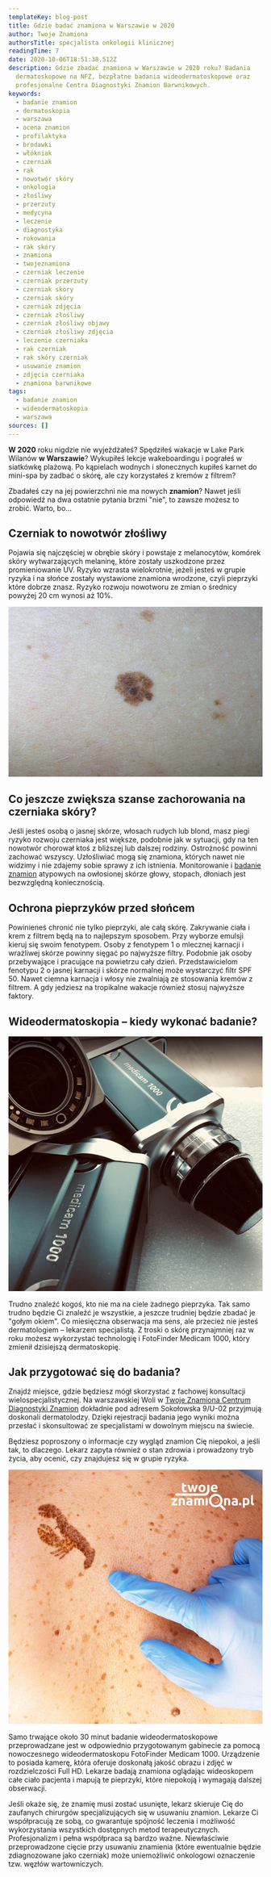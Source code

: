 ```yaml
---
templateKey: blog-post
title: Gdzie badać znamiona w Warszawie w 2020
author: Twoje Znamiona
authorsTitle: specjalista onkologii klinicznej
readingTime: 7
date: 2020-10-06T18:51:38.512Z
description: Gdzie zbadać znamiona w Warszawie w 2020 roku? Badania
  dermatoskopowe na NFZ, bezpłatne badania wideodermatoskopowe oraz
  profesjonalne Centra Diagnostyki Znamion Barwnikowych.
keywords:
  - badanie znamion
  - dermatoskopia
  - warszawa
  - ocena znamion
  - profilaktyka
  - brodawki
  - włókniak
  - czerniak
  - rak
  - nowotwór skóry
  - onkologia
  - złośliwy
  - przerzuty
  - medycyna
  - leczenie
  - diagnostyka
  - rokowania
  - rak skóry
  - znamiona
  - twojeznamiona
  - czerniak leczenie
  - czerniak przerzuty
  - czerniak skory
  - czerniak skóry
  - czerniak zdjęcia
  - czerniak złośliwy
  - czerniak złośliwy objawy
  - czerniak złośliwy zdjęcia
  - leczenie czerniaka
  - rak czerniak
  - rak skóry czerniak
  - usuwanie znamion
  - zdjęcia czerniaka
  - znamiona barwnikowe
tags:
  - badanie znamion
  - wideodermatoskopia
  - warszawa
sources: []
---
```

**W 2020** roku nigdzie nie wyjeżdżałeś? Spędziłeś wakacje w Lake Park Wilanów **w Warszawie**? Wykupiłeś lekcje wakeboardingu i pograłeś w siatkówkę plażową. Po kąpielach wodnych i słonecznych kupiłeś karnet do mini-spa by zadbać o skórę, ale czy korzystałeś z kremów z filtrem?

Zbadałeś czy na jej powierzchni nie ma nowych **znamion**? Nawet jeśli odpowiedź na dwa ostatnie pytania brzmi "nie", to zawsze możesz to zrobić. Warto, bo…

## Czerniak to nowotwór złośliwy

Pojawia się najczęściej w obrębie skóry i powstaje z melanocytów, komórek skóry wytwarzających melaninę, które zostały uszkodzone przez promieniowanie UV. Ryzyko wzrasta wielokrotnie, jeżeli jesteś w grupie ryzyka i na słońce zostały wystawione znamiona wrodzone, czyli pieprzyki które dobrze znasz. Ryzyko rozwoju nowotworu ze zmian o średnicy powyżej 20 cm wynosi aż 10%.

<More link="/blog/jak-wyglada-czerniak-zdjecia" text="Jak wygląda czerniak? ZDJĘCIA" cta="Sprawdź" />

![Czerniak skóry](img/czerniak3.jpg "Czerniak skóry")

## Co jeszcze zwiększa szanse zachorowania na czerniaka skóry?

Jeśli jesteś osobą o jasnej skórze, włosach rudych lub blond, masz piegi ryzyko rozwoju czerniaka jest większe, podobnie jak w sytuacji, gdy na ten nowotwór chorował ktoś z bliższej lub dalszej rodziny. Ostrożność powinni zachować wszyscy. Uzłośliwiać mogą się znamiona, których nawet nie widzimy i nie zdajemy sobie sprawy z ich istnienia. Monitorowanie i [badanie znamion](/dermatoskopia-badanie-znamion "Badanie Znamion") atypowych na owłosionej skórze głowy, stopach, dłoniach jest bezwzględną koniecznością.

## Ochrona pieprzyków przed słońcem

Powinieneś chronić nie tylko pieprzyki, ale całą skórę. Zakrywanie ciała i krem z filtrem będą na to najlepszym sposobem. Przy wyborze emulsji kieruj się swoim fenotypem. Osoby z fenotypem 1 o mlecznej karnacji i wrażliwej skórze powinny sięgać po najwyższe filtry. Podobnie jak osoby przebywające i pracujące na powietrzu cały dzień. Przedstawicielom fenotypu 2 o jasnej karnacji i skórze normalnej może wystarczyć filtr SPF 50. Nawet ciemna karnacja i włosy nie zwalniają ze stosowania kremów z filtrem. A gdy jedziesz na tropikalne wakacje również stosuj najwyższe faktory.

## Wideodermatoskopia – kiedy wykonać badanie?

![Wideodermatoskopy cyfrowe Twoje Znamiona](img/dermatoskopia.png "Wideodermatoskopy cyfrowe Twoje Znamiona")

Trudno znaleźć kogoś, kto nie ma na ciele żadnego pieprzyka. Tak samo trudno będzie Ci znaleźć je wszystkie, a jeszcze trudniej będzie zbadać je "gołym okiem". Co miesięczna obserwacja ma sens, ale przecież nie jesteś dermatologiem – lekarzem specjalistą. Z troski o skórę przynajmniej raz w roku możesz wykorzystać technologię i FotoFinder Medicam 1000, który zmienił dzisiejszą dermatoskopię.

## Jak przygotować się do badania?

Znajdź miejsce, gdzie będziesz mógł skorzystać z fachowej konsultacji wielospecjalistycznej. Na warszawskiej Woli w [Twoje Znamiona Centrum Diagnostyki Znamion](/warszawa/dermatoskopowe-badanie-znamion-wideodermatoskopia "Warszawskie Centrum Badania Znamion ­Twoje Znamiona") dokładnie pod adresem Sokołowska 9/U-02 przyjmują doskonali dermatolodzy. Dzięki rejestracji badania jego wyniki można przesłać i skonsultować ze specjalistami w dowolnym miejscu na świecie.

Będziesz poproszony o informacje czy wygląd znamion Cię niepokoi, a jeśli tak, to dlaczego. Lekarz zapyta również o stan zdrowia i prowadzony tryb życia, aby ocenić, czy znajdujesz się w grupie ryzyka.

![Badanie znamion Twoje Znamiona](img/badanie_znamion.jpg "Badanie znamion Twoje Znamiona")



Samo trwające około 30 minut badanie wideodermatoskopowe przeprowadzane jest w odpowiednio przygotowanym gabinecie za pomocą nowoczesnego wideodermatoskopu FotoFinder Medicam 1000. Urządzenie to posiada kamerę, która oferuje doskonałą jakość obrazu i zdjęć w rozdzielczości Full HD. Lekarze badają znamiona oglądając wideoskopem całe ciało pacjenta i mapują te pieprzyki, które niepokoją i wymagają dalszej obserwacji.

Jeśli okaże się, że znamię musi zostać usunięte, lekarz skieruje Cię do zaufanych chirurgów specjalizujących się w usuwaniu znamion. Lekarze Ci współpracują ze sobą, co gwarantuje spójność leczenia i możliwość wykorzystania wszystkich dostępnych metod terapeutycznych. Profesjonalizm i pełna współpraca są bardzo ważne. Niewłaściwie przeprowadzone cięcie przy usuwaniu znamienia (które ewentualnie będzie zdiagnozowane jako czerniak) może uniemożliwić onkologowi oznaczenie tzw. węzłów wartowniczych.



<More link="/blog/jak-chronic-sie-przed-nowotworem-skory" text="Jak chronić się przed nowotworem skóry?" cta="Sprawdź" />